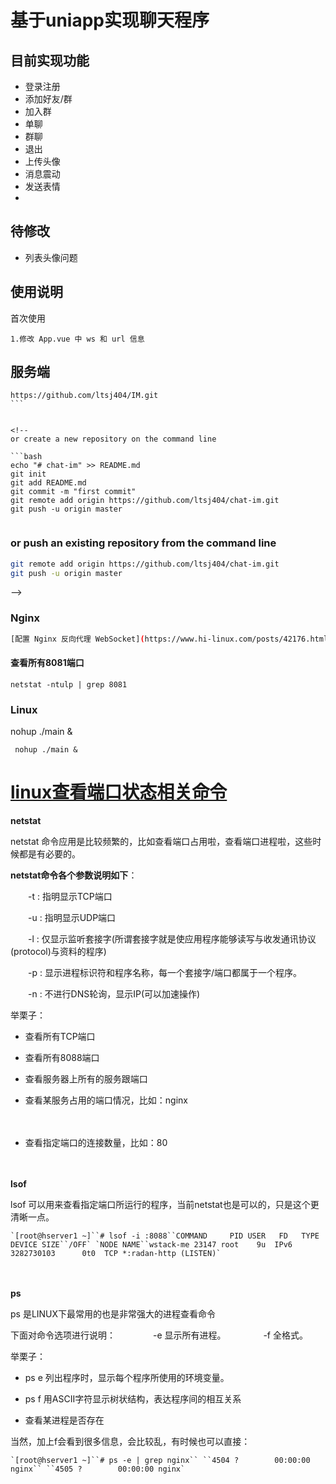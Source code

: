 # 基于uniapp实现聊天程序
## 目前实现功能
- 登录注册
- 添加好友/群
- 加入群
- 单聊
- 群聊
- 退出
- 上传头像
- 消息震动
- 发送表情
- 

## 待修改
- 列表头像问题

## 使用说明
首次使用
```
1.修改 App.vue 中 ws 和 url 信息
```

## 服务端
```
https://github.com/ltsj404/IM.git
```​	

​	
<!-- 
or create a new repository on the command line

```bash
echo "# chat-im" >> README.md
git init
git add README.md
git commit -m "first commit"
git remote add origin https://github.com/ltsj404/chat-im.git
git push -u origin master
                
```

### or push an existing repository from the command line

```bash
git remote add origin https://github.com/ltsj404/chat-im.git
git push -u origin master
```


 -->
​	

### Nginx 
```bash
[配置 Nginx 反向代理 WebSocket](https://www.hi-linux.com/posts/42176.html)
```



#### 查看所有8081端口

`netstat -ntulp | grep 8081`

### Linux

 nohup ./main & 


```
 nohup ./main & 
```



#  			 [linux查看端口状态相关命令](https://www.cnblogs.com/cxbhakim/p/9353383.html)  		



**netstat**

netstat 命令应用是比较频繁的，比如查看端口占用啦，查看端口进程啦，这些时候都是有必要的。

**netstat命令各个参数说明如下**：

　　-t : 指明显示TCP端口

　　-u : 指明显示UDP端口

　　-l : 仅显示监听套接字(所谓套接字就是使应用程序能够读写与收发通讯协议(protocol)与资料的程序)

　　-p : 显示进程标识符和程序名称，每一个套接字/端口都属于一个程序。

　　-n : 不进行DNS轮询，显示IP(可以加速操作)

举栗子：

- 查看所有TCP端口

  

- 查看所有8088端口 

  

- 查看服务器上所有的服务跟端口 

  

- 查看某服务占用的端口情况，比如：nginx 

  

  　　

- 查看指定端口的连接数量，比如：80 

  

  　　

**lsof**

lsof 可以用来查看指定端口所运行的程序，当前netstat也是可以的，只是这个更清晰一点。

```
`[root@hserver1 ~]``# lsof -i :8088``COMMAND     PID USER   FD   TYPE     DEVICE SIZE``/OFF` `NODE NAME``wstack-me 23147 root    9u  IPv6 3282730103      0t0  TCP *:radan-http (LISTEN)`
```

　　

**ps**

ps 是LINUX下最常用的也是非常强大的进程查看命令

下面对命令选项进行说明：
　　　　-e 显示所有进程。
　　　　-f 全格式。

举栗子：

- ps e 列出程序时，显示每个程序所使用的环境变量。

- ps f 用ASCII字符显示树状结构，表达程序间的相互关系

- 查看某进程是否存在 

  

当然，加上f会看到很多信息，会比较乱，有时候也可以直接：

```
`[root@hserver1 ~]``# ps -e | grep nginx`` ``4504 ?        00:00:00 nginx`` ``4505 ?        00:00:00 nginx`
```

　　